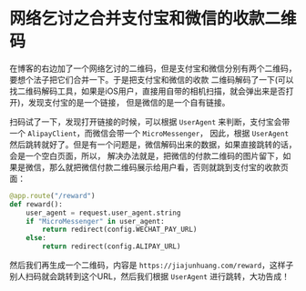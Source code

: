 # 网络乞讨之合并支付宝和微信的收款二维码

在博客的右边加了一个网络乞讨的二维码，但是支付宝和微信分别有两个二维码，要想个法子把它们合并一下。于是把支付宝和微信的收款
二维码解码了一下(可以找二维码解码工具，如果是iOS用户，直接用自带的相机扫描，就会弹出来是否打开)，发现支付宝的是一个链接，
但是微信的是一个自有链接。

扫码试了一下，发现打开链接的时候，可以根据 `UserAgent` 来判断，支付宝会带一个 `AlipayClient`，而微信会带一个 `MicroMessenger`，
因此，根据 `UserAgent` 然后跳转就好了。但是有一个问题是，微信解码出来的数据，如果直接跳转的话，会是一个空白页面，所以，
解决办法就是，把微信的付款二维码的图片留下，如果是微信，那么就把微信付款二维码展示给用户看，否则就跳到支付宝的收款页面：

```python
@app.route("/reward")
def reward():
    user_agent = request.user_agent.string
    if "MicroMessenger" in user_agent:
        return redirect(config.WECHAT_PAY_URL)
    else:
        return redirect(config.ALIPAY_URL)
```

然后我们再生成一个二维码，内容是 `https://jiajunhuang.com/reward`，这样子别人扫码就会跳转到这个URL，然后我们根据 `UserAgent`
进行跳转，大功告成！
